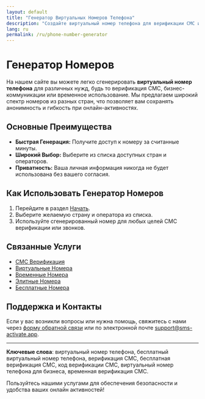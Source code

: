 ```yaml
---
layout: default
title: "Генератор Виртуальных Номеров Телефона"
description: "Создайте виртуальный номер телефона для верификации СМС и бизнеса"
lang: ru
permalink: /ru/phone-number-generator
---
```


# Генератор Номеров

На нашем сайте вы можете легко сгенерировать **виртуальный номер телефона** для различных нужд, будь то верификация СМС, бизнес-коммуникации или временное использование. Мы предлагаем широкий спектр номеров из разных стран, что позволяет вам сохранять анонимность и гибкость при онлайн-активностях.

## Основные Преимущества

- **Быстрая Генерация:** Получите доступ к номеру за считанные минуты.
- **Широкий Выбор:** Выберите из списка доступных стран и операторов.
- **Приватность:** Ваша личная информация никогда не будет использована без вашего согласия.

## Как Использовать Генератор Номеров

1. Перейдите в раздел [Начать](/ru/get-started).
2. Выберите желаемую страну и оператора из списка.
3. Используйте сгенерированный номер для любых целей СМС верификации или звонков.

## Связанные Услуги

- [СМС Верификация](/ru/sms-verification)
- [Виртуальные Номера](/ru/virtual-phone-numbers)
- [Временные Номера](/ru/temporary-phone-numbers)
- [Элитные Номера](/ru/elite-phone-numbers)
- [Бесплатные Номера](/ru/free-phone-numbers)

## Поддержка и Контакты

Если у вас возникли вопросы или нужна помощь, свяжитесь с нами через [форму обратной связи](/ru/contact) или по электронной почте [support@sms-activate.app](mailto:support@sms-activate.app).

---

**Ключевые слова**: виртуальный номер телефона, бесплатный виртуальный номер телефона, верификация СМС, бесплатная верификация СМС, код верификации СМС, виртуальный номер телефона для бизнеса, временная верификация СМС.

Пользуйтесь нашими услугами для обеспечения безопасности и удобства ваших онлайн активностей!